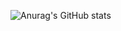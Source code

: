 ![Anurag's GitHub stats](https://github-readme-stats.vercel.app/api?username=diananeumann&show_icons=true&theme=vision-friendly-dark)
